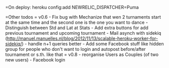 =On deploy:
  heroku config:add NEWRELIC_DISPATCHER=Puma

=Other todos
  = v0.6
    - Fix bug with Mechanize that wen 2 turnaments start at the same time and the second one is the one you want to dance
    - Distinguish between Std and Lat at Stats
    - Add extra buttons for add previous tournament and upcoming tournament
    - Mail asynch with sidekiq (http://manuel.manuelles.nl/blog/2012/11/13/scalable-heroku-worker-for-sidekiq/)
    - handle n+1 queries better
    - Add some Facebook stuff like hidden group for people who don't want to login and autopost before/after tournament or s.th. like that
  = v0.8
    - reorganise Users as Couples (of two new users)
    - Facebook login
